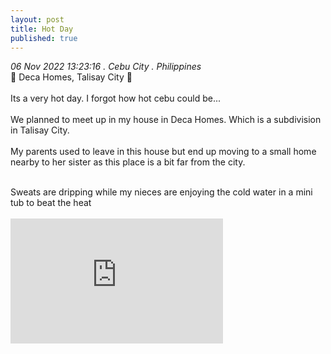 ```yaml
---
layout: post
title: Hot Day
published: true
---
```

_06 Nov 2022 13:23:16 . Cebu City . Philippines_
<br>
📍 Deca Homes, Talisay City 📍
<br>
<br>
Its a very hot day. I forgot how hot cebu could be...
<br>
<br>
We planned to meet up in my house in Deca Homes. Which is a subdivision in Talisay City.
<br>
<br>
My parents used to leave in this house but end up moving to a small home nearby to her sister as this place is a bit far from the city.
<br>
<!--more-->
<br>
Sweats are dripping while my nieces are enjoying the cold water in a mini tub to beat the heat
<br>
<br>
<iframe width="340" height="200"
src="https://www.youtube.com/embed/QWHdYEVf-FE"
frameborder="0" 
allow="accelerometer; autoplay; encrypted-media; gyroscope; picture-in-picture" 
allowfullscreen></iframe>
